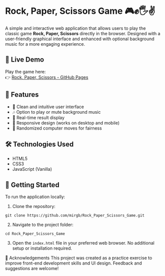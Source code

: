 # Rock, Paper, Scissors Game 🎮✊🖐✌

A simple and interactive web application that allows users to play the classic game **Rock, Paper, Scissors** directly in the browser. Designed with a user-friendly graphical interface and enhanced with optional background music for a more engaging experience.

## 🚀 Live Demo

Play the game here:  
👉 [Rock, Paper, Scissors - GitHub Pages](https://mirgb.github.io/Rock_Paper_Scissors_Game/)

## 🧩 Features

- 🎨 Clean and intuitive user interface
- 🎶 Option to play or mute background music
- 🔄 Real-time result display
- 📱 Responsive design (works on desktop and mobile)
- 🧠 Randomized computer moves for fairness

## 🛠️ Technologies Used

- HTML5
- CSS3
- JavaScript (Vanilla)

## 📂 Getting Started

To run the application locally:

1. Clone the repository:
 
`git clone https://github.com/mirgb/Rock_Paper_Scissors_Game.git`

2. Navigate to the project folder:

`cd Rock_Paper_Scissors_Game`

3. Open the `index.html` file in your preferred web browser.
No additional setup or installation required.

🙌 Acknowledgements
This project was created as a practice exercise to improve front-end development skills and UI design. Feedback and suggestions are welcome!